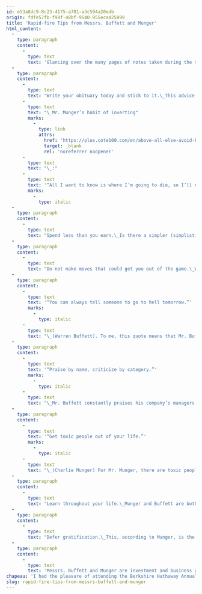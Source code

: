 ```yaml
---
id: e53a8dc9-8c23-4175-a781-a3c594a20edb
origin: fdfe57fb-f98f-48bf-9540-955eca425899
title: 'Rapid-fire Tips from Messrs. Buffett and Munger'
html_content:
  -
    type: paragraph
    content:
      -
        type: text
        text: 'Glancing over the many pages of notes taken during the meeting, I see that they have provided a lot of advice to company shareholders. These tips affect both the investor and any individual wishing to succeed in life.'
  -
    type: paragraph
    content:
      -
        type: text
        text: "Write your obituary today and stick to it.\_This advice matches"
      -
        type: text
        text: "\_Mr. Munger’s habit of inverting"
        marks:
          -
            type: link
            attrs:
              href: 'https://plus.cote100.com/en/above-all-else-avoid-being-struck-out/'
              target: _blank
              rel: 'noreferrer noopener'
      -
        type: text
        text: "\_:"
      -
        type: text
        text: '“All I want to know is where I’m going to die, so I’ll never go there.”'
        marks:
          -
            type: italic
  -
    type: paragraph
    content:
      -
        type: text
        text: "Spend less than you earn.\_Is there a simpler (simplistic) message? It reminds me of one of the first books I read on investing and saving: The Richest Man in Babylon, by George S. Clason. Its main message? “Pay yourself before others.”"
  -
    type: paragraph
    content:
      -
        type: text
        text: "Do not make moves that could get you out of the game.\_When you think of the very long term, the key to success on the stock market is not so much to achieve strong returns, but to avoid the costliest errors. Capital preservation is more important than capital appreciation."
  -
    type: paragraph
    content:
      -
        type: text
        text: '“You can always tell someone to go to hell tomorrow.”'
        marks:
          -
            type: italic
      -
        type: text
        text: "\_(Warren Buffett). To me, this quote means that Mr. Buffett always makes thoughtful decisions without letting his emotions interfere. It also means there is no need to make enemies in business."
  -
    type: paragraph
    content:
      -
        type: text
        text: '“Praise by name, criticize by category.”'
        marks:
          -
            type: italic
      -
        type: text
        text: "\_Mr. Buffett constantly praises his company’s managers. At the same time, I rarely heard him directly criticize a person."
  -
    type: paragraph
    content:
      -
        type: text
        text: '“Get toxic people out of your life.”'
        marks:
          -
            type: italic
      -
        type: text
        text: "\_(Charlie Munger) For Mr. Munger, there are toxic people and the best thing to do is to exclude them from your life."
  -
    type: paragraph
    content:
      -
        type: text
        text: "Learn throughout your life.\_Munger and Buffett are both avid readers. They advocate to never stop reading and to continue learning."
  -
    type: paragraph
    content:
      -
        type: text
        text: "Defer gratification.\_This, according to Munger, is the key to success in business, both in investing and in life in general. To succeed, you have to make sacrifices. As a friend recently told me, the only place “success” comes before “work” is in the dictionary!"
  -
    type: paragraph
    content:
      -
        type: text
        text: 'Messrs. Buffett and Munger are investment and business geniuses. It is quite a privilege to be able to read and listen to them, and thus benefit from their experience and their advice.'
chapeau: 'I had the pleasure of attending the Berkshire Hathaway Annual Meeting a few weeks ago with three of my co-workers. Even if, after a dozen annual pilgrimages to Omaha, I often have the impression of hearing the same messages, it is always a great pleasure and a privilege to listen to Messrs. Buffett and Munger for six hours!'
slug: rapid-fire-tips-from-messrs-buffett-and-munger
---
```


